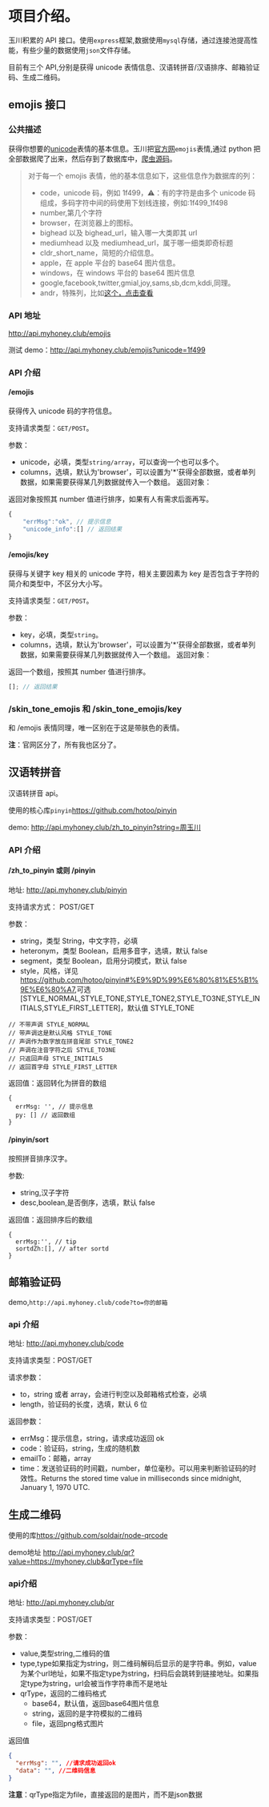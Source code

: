 # 项目介绍。

玉川积累的 API 接口。使用`express`框架,数据使用`mysql`存储，通过连接池提高性能，有些少量的数据使用`json`文件存储。

目前有三个 API,分别是获得 unicode 表情信息、汉语转拼音/汉语排序、邮箱验证码、生成二维码。

## emojis 接口

### 公共描述

获得你想要的[unicode](https://unicode.org)表情的基本信息。玉川把[官方网](https://unicode.org/emoji/charts/full-emoji-list.html)`emojis`表情,通过 python 把全部数据爬了出来，然后存到了数据库中，[爬虫源码](https://github.com/UESTCzhouyuchuan/pythonInternetWrom/tree/master/Emojis)。

> 对于每一个 emojis 表情，他的基本信息如下，这些信息作为数据库的列：
>
> - code，unicode 码，例如 1f499，⚠️：有的字符是由多个 unicode 码组成，多码字符中间的码使用下划线连接，例如:1f499_1f498
> - number,第几个字符
> - browser，在浏览器上的图标。
> - bighead 以及 bighead_url，输入哪一大类即其 url
> - mediumhead 以及 mediumhead_url，属于哪一细类即奇标题
> - cldr_short_name，简短的介绍信息。
> - apple，在 apple 平台的 base64 图片信息。
> - windows，在 windows 平台的 base64 图片信息
> - google,facebook,twitter,gmial,joy,sams,sb,dcm,kddi,同理。
> - andr，特殊列，比如[这个，点击查看](https://unicode.org/emoji/charts/full-emoji-list.html#1fac0)

### API 地址

<http://api.myhoney.club/emojis>

测试 demo：<http://api.myhoney.club/emojis?unicode=1f499>

### API 介绍

#### /emojis

获得传入 unicode 码的字符信息。

支持请求类型：`GET/POST`。

参数：

- unicode，必填，类型`string/array`，可以查询一个也可以多个。
- columns，选填，默认为'browser'，可以设置为'\*'获得全部数据，或者单列数据，如果需要获得某几列数据就传入一个数组。
  返回对象：

返回对象按照其 number 值进行排序，如果有人有需求后面再写。

```javascript
{
    "errMsg":"ok", // 提示信息
    "unicode_info":[] // 返回结果
}
```

#### /emojis/key

获得与关键字 key 相关的 unicode 字符，相关主要因素为 key 是否包含于字符的简介和类型中，不区分大小写。

支持请求类型：`GET/POST`。

参数：

- key，必填，类型`string`。
- columns，选填，默认为'browser'，可以设置为'\*'获得全部数据，或者单列数据，如果需要获得某几列数据就传入一个数组。
  返回对象：

返回一个数组，按照其 number 值进行排序。

```javascript
[]; // 返回结果
```

### /skin_tone_emojis 和 /skin_tone_emojis/key

和 /emojis 表情同理，唯一区别在于这是带肤色的表情。

**注**：官网区分了，所有我也区分了。

## 汉语转拼音

汉语转拼音 api。

使用的核心库`pinyin`<https://github.com/hotoo/pinyin>

demo: <http://api.myhoney.club/zh_to_pinyin?string=周玉川>

### API 介绍

#### /zh_to_pinyin 或则 /pinyin
地址: <http://api.myhoney.club/pinyin>

支持请求方式： POST/GET

参数：

- string，类型 String，中文字符，必填
- heteronym，类型 Boolean，启用多音字，选填，默认 false
- segment，类型 Boolean，启用分词模式，默认 false
- style，风格，详见 <https://github.com/hotoo/pinyin#%E9%9D%99%E6%80%81%E5%B1%9E%E6%80%A7>,可选[STYLE_NORMAL,STYLE_TONE,STYLE_TONE2,STYLE_TO3NE,STYLE_INITIALS,STYLE_FIRST_LETTER]，默认值 STYLE_TONE

```
// 不带声调 STYLE_NORMAL
// 带声调这是默认风格 STYLE_TONE
// 声调作为数字放在拼音尾部 STYLE_TONE2
// 声调在注音字符之后 STYLE_TO3NE
// 只返回声母 STYLE_INITIALS
// 返回首字母 STYLE_FIRST_LETTER
```

返回值：返回转化为拼音的数组

```
{
  errMsg: '', // 提示信息
  py: [] // 返回数组
}
```

#### /pinyin/sort

按照拼音排序汉字。

参数:

- string,汉子字符
- desc,boolean,是否倒序，选填，默认 false

返回值：返回排序后的数组

```
{
  errMsg:'', // tip
  sortdZh:[], // after sortd
}
```

## 邮箱验证码

demo,`http://api.myhoney.club/code?to=你的邮箱`

### api 介绍

地址: <http://api.myhoney.club/code>

支持请求类型：POST/GET

请求参数：

- to，string 或者 array，会进行判空以及邮箱格式检查，必填
- length，验证码的长度，选填，默认 6 位

返回参数：

- errMsg：提示信息，string，请求成功返回 ok
- code：验证码，string，生成的随机数
- emailTo：邮箱，array
- time：发送验证码的时间戳，number，单位毫秒。可以用来判断验证码的时效性。Returns the stored time value in milliseconds since midnight, January 1, 1970 UTC.

## 生成二维码
使用的库<https://github.com/soldair/node-qrcode>

demo地址 <http://api.myhoney.club/qr?value=https://myhoney.club&qrType=file>

### api介绍
地址: <http://api.myhoney.club/qr>

支持请求类型：POST/GET

参数：
- value,类型string,二维码的值
- type,type如果指定为string，则二维码解码后显示的是字符串。例如，value为某个url地址，如果不指定type为string，扫码后会跳转到链接地址。如果指定type为string，url会被当作字符串而不是地址
- qrType，返回的二维码格式
  - base64，默认值，返回base64图片信息
  - string，返回的是字符模拟的二维码
  - file，返回png格式图片

返回值
```json
{
  "errMsg": "", //请求成功返回ok
  "data": "", //二维码信息
}
```
**注意**：qrType指定为file，直接返回的是图片，而不是json数据